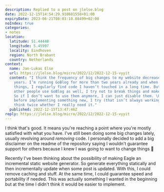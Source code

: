 ```yaml
---
description: Replied to a post on jlelse.blog
date: 2022-12-15T14:54:29.918681558+01:00
expiryDate: 2023-06-21T08:03:10.08499+02:00
noIndex: true
categories:
- notes
location:
  latitude: 51.44448
  longitude: 5.45997
  locality: Eindhoven
  region: North Brabant
  country: Netherlands
context:
  name: Jan-Lukas Else
  url: https://jlelse.blog/micro/2022/12/2022-12-15-vyyit
  content: "I think the frequency of big changes to my website decreased the last
    years. I’m running GoBlog for more than two years already and when adding or refactoring
    things, I regularly find code I haven’t touched in a long time. But because some
    other people use GoBlog as well, I try not to break things and make features opt-in.
    So if I don’t want to use them anymore, I can just disable them. \U0001F604 And
    before implementing something new, I try (that isn’t always working though) to
    think twice whether I really need it."
  published: 2022-12-15T13:47:46Z
reply: https://jlelse.blog/micro/2022/12/2022-12-15-vyyit
---
```


I think that's good. It means you're reaching a point where you're mostly satisfied with what you have. I've still been doing some big changes lately, usually revolving around _removing_ code. I personally decided to add a big disclaimer on the readme of the repository saying I wouldn't guarantee support for others because I knew I was going to want to change things 🤣

Recently I've been thinking about the possibility of making Eagle an incremental static website generator. So generate everything statically and then incrementally update when some post is updated. With this, I could remove caching and stuff. At the same time, I could guarantee speed and portability if needed. This was actually something I wanted in the beginning but at the time I didn't think it would be easier to implement.
